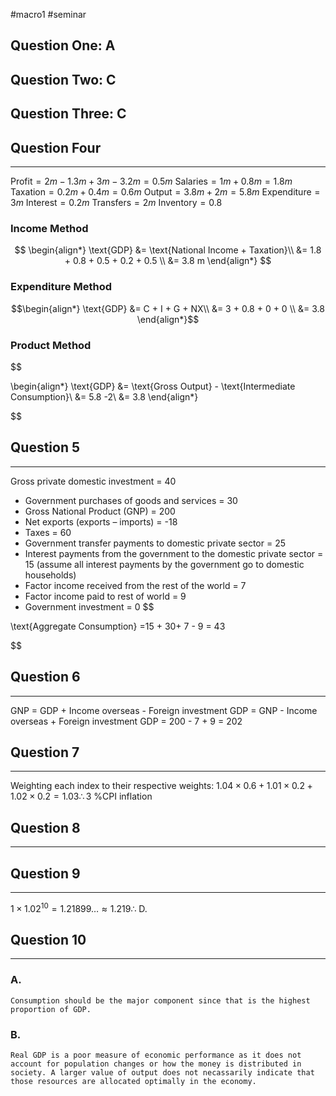 #macro1 #seminar 

## Question One: A

## Question Two: C

## Question Three: C

## Question Four
---

$\text{Profit} = 2m -1.3m +3m - 3.2m =0.5m$
$\text{Salaries} = 1m + 0.8m = 1.8m$
$\text{Taxation} = 0.2m + 0.4m = 0.6m$
$\text{Output}= 3.8m+2m= 5.8m$ 
$\text{Expenditure}= 3m$ 
$\text{Interest} = 0.2m$
$\text{Transfers} = 2m$
$\text{Inventory} = 0.8$

### Income Method

$$
\begin{align*}
\text{GDP} &= \text{National Income + Taxation}\\
&= 1.8 + 0.8 + 0.5 + 0.2 + 0.5 \\
&= 3.8 m 
\end{align*}
$$

### Expenditure Method

$$\begin{align*}
\text{GDP} &= C + I + G + NX\\
&= 3 + 0.8 + 0 + 0 \\
&= 3.8
\end{align*}$$
### Product Method
$$

\begin{align*}
\text{GDP} &= \text{Gross Output} - \text{Intermediate Consumption}\\
&= 5.8 -2\\
&= 3.8
\end{align*}

$$
## Question 5
--- 
Gross private domestic investment = 40
-  Government purchases of goods and services = 30
-  Gross National Product (GNP) = 200
-  Net exports (exports – imports) = -18
-  Taxes = 60
-  Government transfer payments to domestic private sector = 25
-  Interest payments from the government to the domestic private sector = 15 (assume all interest payments by the government go to domestic households)
- Factor income received from the rest of the world = 7
- Factor income paid to rest of world = 9
- Government investment = 0
$$

\text{Aggregate Consumption} =15 + 30+ 7 - 9 = 43

$$
## Question 6
---
$\text{GNP = GDP + Income overseas - Foreign investment}$
$\text{GDP = GNP - Income overseas + Foreign investment }$
$\text{GDP = 200 - 7 + 9 = 202}$

## Question 7
---
Weighting each index to their respective weights: 
$1.04\times 0.6 + 1.01 \times 0.2 + 1.02 \times 0.2 =1.03 \therefore 3\text{ \%CPI inflation}$ 
## Question 8
---

## Question 9
---
$1\times1.02^{10}= 1.21899\ldots \approx 1.219 \therefore\ \text{D.}$ 
## Question 10
---
### A.
	Consumption should be the major component since that is the highest proportion of GDP. 
### B.
	Real GDP is a poor measure of economic performance as it does not account for population changes or how the money is distributed in society. A larger value of output does not necassarily indicate that those resources are allocated optimally in the economy. 

